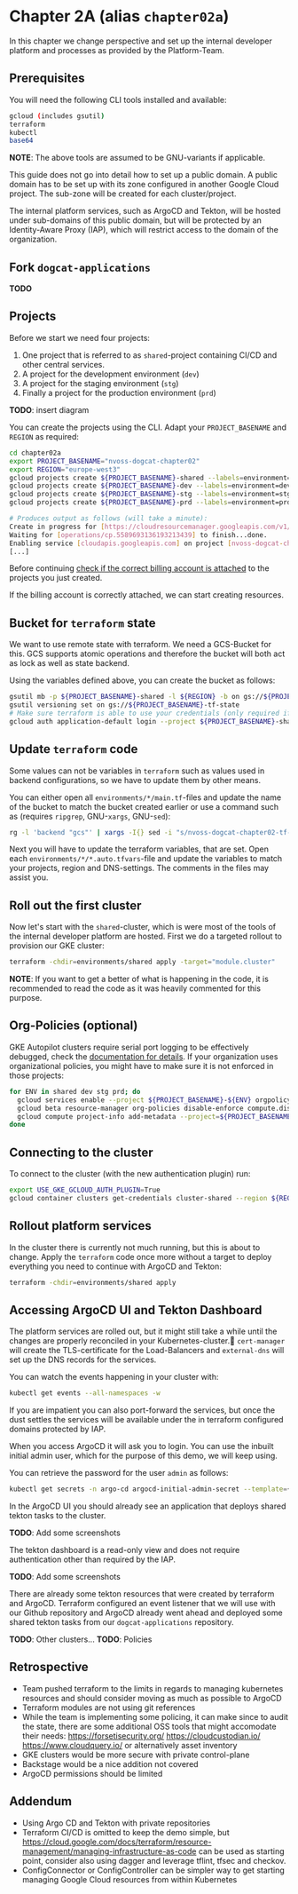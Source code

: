 # Chapter 2A (alias `chapter02a`)

In this chapter we change perspective and set up the internal developer platform
and processes as provided by the Platform-Team.


## Prerequisites

You will need the following CLI tools installed and available:
```bash
gcloud (includes gsutil)
terraform
kubectl
base64
```
__NOTE__: The above tools are assumed to be GNU-variants if applicable.

This guide does not go into detail how to set up a public domain. 
A public domain has to be set up with its zone configured in another Google Cloud project.
The sub-zone will be created for each cluster/project.

The internal platform services, such as ArgoCD and Tekton, will be hosted under sub-domains of this public domain,
but will be protected by an Identity-Aware Proxy (IAP), which will restrict access to the domain of the organization.

## Fork `dogcat-applications`

__TODO__


## Projects

Before we start we need four projects:
1. One project that is referred to as `shared`-project containing CI/CD and other central services.
2. A project for the development environment (`dev`)
3. A project for the staging environment (`stg`)
4. Finally a project for the production environment (`prd`)

__TODO__: insert diagram

You can create the projects using the CLI. Adapt your `PROJECT_BASENAME` and `REGION` as required:
```bash
cd chapter02a
export PROJECT_BASENAME="nvoss-dogcat-chapter02"
export REGION="europe-west3"
gcloud projects create ${PROJECT_BASENAME}-shared --labels=environment=shared
gcloud projects create ${PROJECT_BASENAME}-dev --labels=environment=dev
gcloud projects create ${PROJECT_BASENAME}-stg --labels=environment=stg
gcloud projects create ${PROJECT_BASENAME}-prd --labels=environment=prd

# Produces output as follows (will take a minute):
Create in progress for [https://cloudresourcemanager.googleapis.com/v1/projects/nvoss-dogcat-chapter02-shared].
Waiting for [operations/cp.5589693136193213439] to finish...done.
Enabling service [cloudapis.googleapis.com] on project [nvoss-dogcat-chapter02-shared]...
[...]
```

Before continuing [check if the correct billing account is attached](https://cloud.google.com/billing/docs/how-to/modify-project)
to the projects you just created.

If the billing account is correctly attached, we can start creating resources.


## Bucket for `terraform` state

We want to use remote state with terraform. We need a GCS-Bucket for this.
GCS supports atomic operations and therefore the bucket will both act as lock
as well as state backend.

Using the variables defined above, you can create the bucket as follows:
```bash
gsutil mb -p ${PROJECT_BASENAME}-shared -l ${REGION} -b on gs://${PROJECT_BASENAME}-tf-state
gsutil versioning set on gs://${PROJECT_BASENAME}-tf-state
# Make sure terraform is able to use your credentials (only required if not already the case)
gcloud auth application-default login --project ${PROJECT_BASENAME}-shared
```


## Update `terraform` code

Some values can not be variables in `terraform` such as values used in backend
configurations, so we have to update them by other means.

You can either open all `environments/*/main.tf`-files and update the name of the bucket
to match the bucket created earlier or use a command such as (requires `ripgrep`, GNU-`xargs`, GNU-`sed`):
```bash
rg -l 'backend "gcs"' | xargs -I{} sed -i "s/nvoss-dogcat-chapter02-tf-state/${PROJECT_BASENAME}-tf-state/g" {}
```

Next you will have to update the terraform variables, that are set.
Open each `environments/*/*.auto.tfvars`-file and update the variables
to match your projects, region and DNS-settings.
The comments in the files may assist you.


## Roll out the first cluster

Now let's start with the `shared`-cluster, which is were most of the tools
of the internal developer platform are hosted.
First we do a targeted rollout to provision our GKE cluster:
```bash
terraform -chdir=environments/shared apply -target="module.cluster"
```

__NOTE__: If you want to get a better of what is happening in the code, it is recommended to read the code as it was heavily commented for this purpose.


## Org-Policies (optional)

GKE Autopilot clusters require serial port logging to be effectively debugged, check the [documentation for details](https://cloud.google.com/kubernetes-engine/docs/troubleshooting/troubleshooting-autopilot-clusters#scale-up-failed-serial-port-logging).
If your organization uses organizational policies, you might have to make sure it is not enforced in those projects:
```bash
for ENV in shared dev stg prd; do
  gcloud services enable --project ${PROJECT_BASENAME}-${ENV} orgpolicy.googleapis.com
  gcloud beta resource-manager org-policies disable-enforce compute.disableSerialPortLogging --project=${PROJECT_BASENAME}-${ENV}
  gcloud compute project-info add-metadata --project=${PROJECT_BASENAME}-${ENV} --metadata serial-port-logging-enable=true
done
```


## Connecting to the cluster
To connect to the cluster (with the new authentication plugin) run:
```bash
export USE_GKE_GCLOUD_AUTH_PLUGIN=True
gcloud container clusters get-credentials cluster-shared --region ${REGION} --project ${PROJECT_BASENAME}-shared
```


## Rollout platform services 

In the cluster there is currently not much running, but this is about to change.
Apply the `terraform` code once more without a target to deploy everything you need to continue with ArgoCD and Tekton:
```bash
terraform -chdir=environments/shared apply
```

## Accessing ArgoCD UI and Tekton Dashboard

The platform services are rolled out, but it might still take a while until
the changes are properly reconciled in your Kubernetes-cluster.
`cert-manager` will create the TLS-certificate for the Load-Balancers and 
`external-dns` will set up the DNS records for the services.

You can watch the events happening in your cluster with:
```bash
kubectl get events --all-namespaces -w
```

If you are impatient you can also port-forward the services, but once the dust settles 
the services will be available under the in terraform configured domains protected by IAP.

When you access ArgoCD it will ask you to login.
You can use the inbuilt initial admin user, which for the purpose of this demo, we will keep using.

You can retrieve the password for the user `admin` as follows:
```bash
kubectl get secrets -n argo-cd argocd-initial-admin-secret --template={{.data.password}} | base64 --decode
```

In the ArgoCD UI you should already see an application that deploys shared tekton tasks to the cluster.

__TODO__: Add some screenshots

The tekton dashboard is a read-only view and does not require authentication other than required by the IAP.

__TODO__: Add some screenshots

There are already some tekton resources that were created by terraform and ArgoCD.
Terraform configured an event listener that we will use with our Github repository and
ArgoCD already went ahead and deployed some shared tekton tasks from our `dogcat-applications` repository.


__TODO__: Other clusters...
__TODO__: Policies

## Retrospective

- Team pushed terraform to the limits in regards to managing kubernetes resources and should consider moving as much as possible to ArgoCD
- Terraform modules are not using git references
- While the team is implementing some policing, it can make since to audit the state, there are some additional OSS tools that might accomodate their needs: https://forsetisecurity.org/ https://cloudcustodian.io/ https://www.cloudquery.io/ or alternatively asset inventory
- GKE clusters would be more secure with private control-plane
- Backstage would be a nice addition not covered
- ArgoCD permissions should be limited

## Addendum

- Using Argo CD and Tekton with private repositories
- Terraform CI/CD is omitted to keep the demo simple, but https://cloud.google.com/docs/terraform/resource-management/managing-infrastructure-as-code can be used as starting point, consider also using dagger and leverage tflint, tfsec and checkov.
- ConfigConnector or ConfigController can be simpler way to get starting managing Google Cloud resources from within Kubernetes

